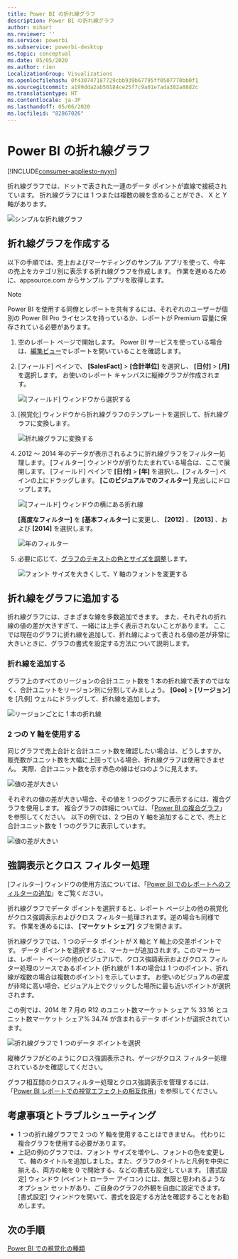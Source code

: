 ```yaml
---
title: Power BI の折れ線グラフ
description: Power BI の折れ線グラフ
author: mihart
ms.reviewer: ''
ms.service: powerbi
ms.subservice: powerbi-desktop
ms.topic: conceptual
ms.date: 05/05/2020
ms.author: rien
LocalizationGroup: Visualizations
ms.openlocfilehash: 0f430747187729cbb939b67795ff0507770bb0f1
ms.sourcegitcommit: a199dda2ab50184ce25f7c9a01e7ada382a88d2c
ms.translationtype: HT
ms.contentlocale: ja-JP
ms.lasthandoff: 05/06/2020
ms.locfileid: "82867026"
---
```

# <a name="line-charts-in-power-bi"></a>Power BI の折れ線グラフ

[!INCLUDE[consumer-appliesto-nyyn](../includes/consumer-appliesto-nyyn.md)]

折れ線グラフでは、ドットで表された一連のデータ ポイントが直線で接続されています。 折れ線グラフには 1 つまたは複数の線を含めることができ、 X と Y 軸があります。 

![シンプルな折れ線グラフ](media/power-bi-line-charts/power-bi-line.png)



## <a name="create-a-line-chart"></a>折れ線グラフを作成する
以下の手順では、売上およびマーケティングのサンプル アプリを使って、今年の売上をカテゴリ別に表示する折れ線グラフを作成します。 作業を進めるために、appsource.com からサンプル アプリを取得します。

> [!NOTE]
> Power BI を使用する同僚とレポートを共有するには、それぞれのユーザーが個別の Power BI Pro ライセンスを持っているか、レポートが Premium 容量に保存されている必要があります。

1. 空のレポート ページで開始します。 Power BI サービスを使っている場合は、[編集ビュー](../service-interact-with-a-report-in-editing-view.md)でレポートを開いていることを確認します。

2. [フィールド] ペインで、 **[SalesFact]** \> **[合計単位]** を選択し、 **[日付]**  >  **[月]** を選択します。  お使いのレポート キャンバスに縦棒グラフが作成されます。

    ![[フィールド] ウィンドウから選択する](media/power-bi-line-charts/power-bi-step1.png)

4. [視覚化] ウィンドウから折れ線グラフのテンプレートを選択して、折れ線グラフに変換します。 

    ![折れ線グラフに変換する](media/power-bi-line-charts/power-bi-convert-to-line.png)
   

4. 2012 ～ 2014 年のデータが表示されるように折れ線グラフをフィルター処理します。 [フィルター] ウィンドウが折りたたまれている場合は、ここで展開します。 [フィールド] ペインで **[日付]** \> **[年]** を選択し、[フィルター] ペインの上にドラッグします。 **[このビジュアルでのフィルター]** 見出しにドロップします。 
     
    ![[フィールド] ウィンドウの横にある折れ線](media/power-bi-line-charts/power-bi-year-filter.png)

    **[高度なフィルター]** を **[基本フィルター]** に変更し、 **[2012]** 、 **[2013]** 、および **[2014]** を選択します。

    ![年のフィルター](media/power-bi-line-charts/power-bi-filter-year.png)

6. 必要に応じて、[グラフのテキストの色とサイズを調整](power-bi-visualization-customize-title-background-and-legend.md)します。 

    ![フォント サイズを大きくして、Y 軸のフォントを変更する](media/power-bi-line-charts/power-bi-line-3years.png)

## <a name="add-additional-lines-to-the-chart"></a>折れ線をグラフに追加する
折れ線グラフには、さまざまな線を多数追加できます。 また、それぞれの折れ線の値の差が大きすぎて、一緒には上手く表示されないことがあります。 ここでは現在のグラフに折れ線を追加して、折れ線によって表される値の差が非常に大きいときに、グラフの書式を設定する方法について説明します。 

### <a name="add-additional-lines"></a>折れ線を追加する
グラフ上のすべてのリージョンの合計ユニット数を 1 本の折れ線で表すのではなく、合計ユニットをリージョン別に分割してみましょう。 **[Geo]**  >  **[リージョン]** を [凡例] ウェルにドラッグして、折れ線を追加します。

   ![リージョンごとに 1 本の折れ線](media/power-bi-line-charts/power-bi-line-regions.png)


### <a name="use-two-y-axes"></a>2 つの Y 軸を使用する
同じグラフで売上合計と合計ユニット数を確認したい場合は、どうしますか。 販売数がユニット数を大幅に上回っている場合、折れ線グラフは使用できません。 実際、合計ユニット数を示す赤色の線はゼロのように見えます。

   ![値の差が大きい](media/power-bi-line-charts/power-bi-diverging.png)

それぞれの値の差が大きい場合、その値を 1 つのグラフに表示するには、複合グラフを使用します。 複合グラフの詳細については、「[Power BI の複合グラフ](power-bi-visualization-combo-chart.md)」を参照してください。 以下の例では、2 つ目の Y 軸を追加することで、売上と合計ユニット数を 1 つのグラフに表示しています。 

   ![値の差が大きい](media/power-bi-line-charts/power-bi-dual-axes.png)

## <a name="highlighting-and-cross-filtering"></a>強調表示とクロス フィルター処理
[フィルター] ウィンドウの使用方法については、「[Power BI でのレポートへのフィルターの追加](../power-bi-report-add-filter.md)」をご覧ください。

折れ線グラフでデータ ポイントを選択すると、レポート ページ上の他の視覚化がクロス強調表示およびクロス フィルター処理されます。逆の場合も同様です。 作業を進めるには、 **[マーケット シェア]** タブを開きます。  

折れ線グラフでは、1 つのデータ ポイントが X 軸と Y 軸上の交差ポイントです。 データ ポイントを選択すると、マーカーが追加されます。このマーカーは、レポート ページの他のビジュアルで、クロス強調表示およびクロス フィルター処理のソースであるポイント (折れ線が 1 本の場合は 1 つのポイント、折れ線が複数の場合は複数のポイント) を示しています。 お使いのビジュアルの密度が非常に高い場合、ビジュアル上でクリックした場所に最も近いポイントが選択されます。

この例では、2014 年 7 月の R12 のユニット数マーケット シェア % 33.16 とユニット数マーケット シェア% 34.74 が含まれるデータ ポイントが選択されています。

![折れ線グラフで 1 つのデータ ポイントを選択](media/power-bi-line-charts/power-bi-single-select.png)

縦棒グラフがどのようにクロス強調表示され、ゲージがクロス フィルター処理されているかを確認してください。

グラフ相互間のクロスフィルター処理とクロス強調表示を管理するには、「[Power BI レポートでの視覚エフェクトの相互作用](../service-reports-visual-interactions.md)」を参照してください。

## <a name="considerations-and-troubleshooting"></a>考慮事項とトラブルシューティング
* 1 つの折れ線グラフで 2 つの Y 軸を使用することはできません。  代わりに複合グラフを使用する必要があります。
* 上記の例のグラフでは、フォント サイズを増やし、フォントの色を変更して、軸のタイトルを追加しました。また、グラフのタイトルと凡例を中央に揃える、両方の軸を 0 で開始する、などの書式も設定しています。 [書式設定] ウィンドウ (ペイント ローラー アイコン) には、無限と思われるようなオプション セットがあり、ご自身のグラフの外観を自由に設定できます。 [書式設定] ウィンドウを開いて、書式を設定する方法を確認することをお勧めします。

## <a name="next-steps"></a>次の手順

[Power BI での視覚化の種類](power-bi-visualization-types-for-reports-and-q-and-a.md)


